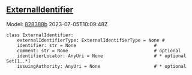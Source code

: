 ## [ExternalIdentifier](https://github.com/spdx/spdx-3-model/blob/main/model/Core/Classes/ExternalIdentifier.md)
Model: [828388b](https://github.com/spdx/spdx-3-model/commit/828388b98c2374f1af6b760ab87fee0d4a11e3f4) 2023-07-05T10:09:48Z
```
class ExternalIdentifier:
    externalIdentifierType: ExternalIdentifierType = None # 
    identifier: str = None                             # 
    comment: str = None                                # optional 
    identifierLocator: AnyUri = None                   # * optional Set[1..*]
    issuingAuthority: AnyUri = None                    # * optional 
```
